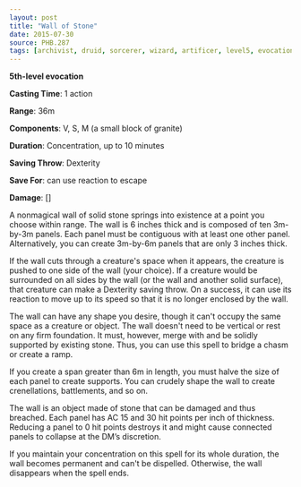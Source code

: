 ```yaml
---
layout: post
title: "Wall of Stone"
date: 2015-07-30
source: PHB.287
tags: [archivist, druid, sorcerer, wizard, artificer, level5, evocation]
---
```


**5th-level evocation**

**Casting Time**: 1 action

**Range**: 36m

**Components**: V, S, M (a small block of granite)

**Duration**: Concentration, up to 10 minutes

**Saving Throw**: Dexterity

**Save For**: can use reaction to escape

**Damage**: []

A nonmagical wall of solid stone springs into existence at a point you choose within range. The wall is 6 inches thick and is composed of ten 3m-by-3m panels. Each panel must be contiguous with at least one other panel. Alternatively, you can create 3m-by-6m panels that are only 3 inches thick.

If the wall cuts through a creature's space when it appears, the creature is pushed to one side of the wall (your choice). If a creature would be surrounded on all sides by the wall (or the wall and another solid surface), that creature can make a Dexterity saving throw. On a success, it can use its reaction to move up to its speed so that it is no longer enclosed by the wall.

The wall can have any shape you desire, though it can't occupy the same space as a creature or object. The wall doesn't need to be vertical or rest on any firm foundation. It must, however, merge with and be solidly supported by existing stone. Thus, you can use this spell to bridge a chasm or create a ramp.

If you create a span greater than 6m in length, you must halve the size of each panel to create supports. You can crudely shape the wall to create crenellations, battlements, and so on.

The wall is an object made of stone that can be damaged and thus breached. Each panel has AC 15 and 30 hit points per inch of thickness. Reducing a panel to 0 hit points destroys it and might cause connected panels to collapse at the DM’s discretion.

If you maintain your concentration on this spell for its whole duration, the wall becomes permanent and can't be dispelled. Otherwise, the wall disappears when the spell ends.
